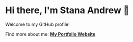 # Hi there, I'm Stana Andrew 👋

Welcome to my GitHub profile!

Find more about me: **[My Portfolio Website](https://portfolio-786060.gitlab.io/)**
